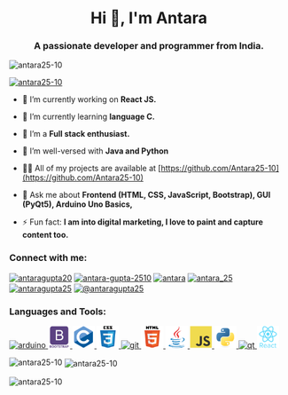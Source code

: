 <h1 align="center">Hi 👋, I'm Antara</h1>
<h3 align="center">A passionate developer and programmer from India.</h3>

<p align="left"> <img src="https://komarev.com/ghpvc/?username=antara25-10&label=Profile%20views&color=0e75b6&style=flat" alt="antara25-10" /> </p>

<p align="left"> <a href="https://github.com/ryo-ma/github-profile-trophy"><img src="https://github-profile-trophy.vercel.app/?username=antara25-10" alt="antara25-10" /></a> </p>

- 🔭 I’m currently working on **React JS.**

- 🌱 I’m currently learning **language C.**

- 👯 I’m a **Full stack enthusiast.**

- 🤝 I’m well-versed with **Java and Python**

- 👨‍💻 All of my projects are available at [https://github.com/Antara25-10](https://github.com/Antara25-10)

- 💬 Ask me about **Frontend (HTML, CSS, JavaScript, Bootstrap), GUI (PyQt5), Arduino Uno Basics,**

- ⚡ Fun fact: **I am into digital marketing, I love to paint and capture content too.**

<h3 align="left">Connect with me:</h3>
<p align="left">
<a href="https://twitter.com/antaragupta20" target="blank"><img align="center" src="https://raw.githubusercontent.com/rahuldkjain/github-profile-readme-generator/master/src/images/icons/Social/twitter.svg" alt="antaragupta20" height="30" width="40" /></a>
<a href="https://linkedin.com/in/antara-gupta-2510" target="blank"><img align="center" src="https://raw.githubusercontent.com/rahuldkjain/github-profile-readme-generator/master/src/images/icons/Social/linked-in-alt.svg" alt="antara-gupta-2510" height="30" width="40" /></a>
<a href="https://stackoverflow.com/users/antara" target="blank"><img align="center" src="https://raw.githubusercontent.com/rahuldkjain/github-profile-readme-generator/master/src/images/icons/Social/stack-overflow.svg" alt="antara" height="30" width="40" /></a>
<a href="https://dribbble.com/antara_25" target="blank"><img align="center" src="https://raw.githubusercontent.com/rahuldkjain/github-profile-readme-generator/master/src/images/icons/Social/dribbble.svg" alt="antara_25" height="30" width="40" /></a>
<a href="https://www.hackerrank.com/antaragupta25" target="blank"><img align="center" src="https://raw.githubusercontent.com/rahuldkjain/github-profile-readme-generator/master/src/images/icons/Social/hackerrank.svg" alt="antaragupta25" height="30" width="40" /></a>
<a href="https://www.hackerearth.com/@antaragupta25" target="blank"><img align="center" src="https://raw.githubusercontent.com/rahuldkjain/github-profile-readme-generator/master/src/images/icons/Social/hackerearth.svg" alt="@antaragupta25" height="30" width="40" /></a>
</p>

<h3 align="left">Languages and Tools:</h3>
<p align="left"> <a href="https://www.arduino.cc/" target="_blank"> <img src="https://cdn.worldvectorlogo.com/logos/arduino-1.svg" alt="arduino" width="40" height="40"/> </a> <a href="https://getbootstrap.com" target="_blank"> <img src="https://raw.githubusercontent.com/devicons/devicon/master/icons/bootstrap/bootstrap-plain-wordmark.svg" alt="bootstrap" width="40" height="40"/> </a> <a href="https://www.cprogramming.com/" target="_blank"> <img src="https://raw.githubusercontent.com/devicons/devicon/master/icons/c/c-original.svg" alt="c" width="40" height="40"/> </a> <a href="https://www.w3schools.com/css/" target="_blank"> <img src="https://raw.githubusercontent.com/devicons/devicon/master/icons/css3/css3-original-wordmark.svg" alt="css3" width="40" height="40"/> </a> <a href="https://git-scm.com/" target="_blank"> <img src="https://www.vectorlogo.zone/logos/git-scm/git-scm-icon.svg" alt="git" width="40" height="40"/> </a> <a href="https://www.w3.org/html/" target="_blank"> <img src="https://raw.githubusercontent.com/devicons/devicon/master/icons/html5/html5-original-wordmark.svg" alt="html5" width="40" height="40"/> </a> <a href="https://www.java.com" target="_blank"> <img src="https://raw.githubusercontent.com/devicons/devicon/master/icons/java/java-original.svg" alt="java" width="40" height="40"/> </a> <a href="https://developer.mozilla.org/en-US/docs/Web/JavaScript" target="_blank"> <img src="https://raw.githubusercontent.com/devicons/devicon/master/icons/javascript/javascript-original.svg" alt="javascript" width="40" height="40"/> </a> <a href="https://www.python.org" target="_blank"> <img src="https://raw.githubusercontent.com/devicons/devicon/master/icons/python/python-original.svg" alt="python" width="40" height="40"/> </a> <a href="https://www.qt.io/" target="_blank"> <img src="https://upload.wikimedia.org/wikipedia/commons/0/0b/Qt_logo_2016.svg" alt="qt" width="40" height="40"/> </a> <a href="https://reactjs.org/" target="_blank"> <img src="https://raw.githubusercontent.com/devicons/devicon/master/icons/react/react-original-wordmark.svg" alt="react" width="40" height="40"/> </a> </p>

<p><img align="left" src="https://github-readme-stats.vercel.app/api/top-langs?username=antara25-10&show_icons=true&locale=en&layout=compact" alt="antara25-10" /></p>

<p>&nbsp;<img align="center" src="https://github-readme-stats.vercel.app/api?username=antara25-10&show_icons=true&locale=en" alt="antara25-10" /></p>

<p><img align="center" src="https://github-readme-streak-stats.herokuapp.com/?user=antara25-10&" alt="antara25-10" /></p>
